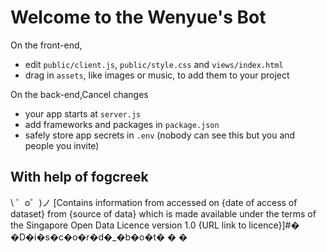 Welcome to the Wenyue's Bot
=========================

On the front-end,
- edit `public/client.js`, `public/style.css` and `views/index.html`
- drag in `assets`, like images or music, to add them to your project

On the back-end,Cancel changes
- your app starts at `server.js`
- add frameworks and packages in `package.json`
- safely store app secrets in `.env` (nobody can see this but you and people you invite)


With help of fogcreek
-------------------

\ ゜o゜)ノ
[Contains information from  accessed on {date of access of dataset} from {source of data} which is made available under the terms of the Singapore Open Data Licence version 1.0 {URL link to licence}]#� �D�i�s�c�o�r�d�_�b�o�t�
�
�
